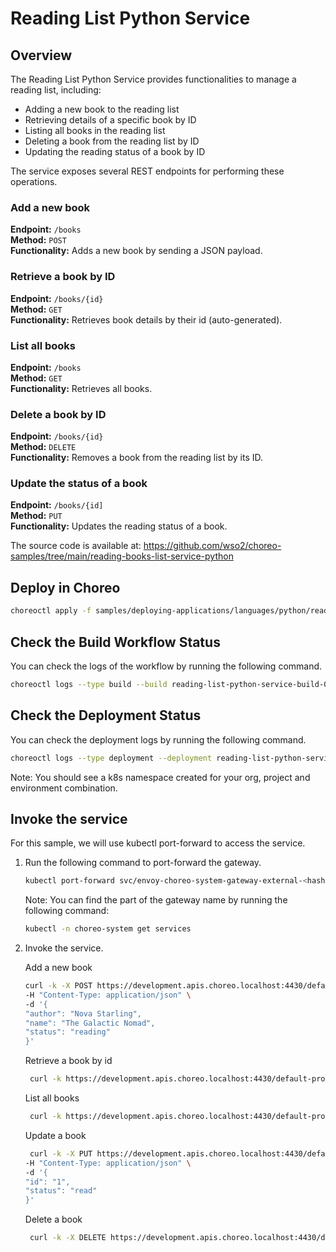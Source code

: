 # Reading List Python Service

## Overview
The Reading List Python Service provides functionalities to manage a reading list, including:
- Adding a new book to the reading list
- Retrieving details of a specific book by ID
- Listing all books in the reading list
- Deleting a book from the reading list by ID
- Updating the reading status of a book by ID

The service exposes several REST endpoints for performing these operations.

### Add a new book
**Endpoint:** `/books`  
**Method:** `POST`  
**Functionality:** Adds a new book by sending a JSON payload.

### Retrieve a book by ID
**Endpoint:** `/books/{id}`  
**Method:** `GET`  
**Functionality:** Retrieves book details by their id (auto-generated).

### List all books
**Endpoint:** `/books`  
**Method:** `GET`  
**Functionality:** Retrieves all books.

### Delete a book by ID
**Endpoint:** `/books/{id}`  
**Method:** `DELETE`  
**Functionality:** Removes a book from the reading list by its ID.

### Update the status of a book
**Endpoint:** `/books/{id]`  
**Method:** `PUT`  
**Functionality:** Updates the reading status of a book.

The source code is available at:
https://github.com/wso2/choreo-samples/tree/main/reading-books-list-service-python

## Deploy in Choreo

```bash
choreoctl apply -f samples/deploying-applications/languages/python/reading-list-service.yaml
``` 

## Check the Build Workflow Status
You can check the logs of the workflow by running the following command.

```bash
choreoctl logs --type build --build reading-list-python-service-build-01 --organization default-org --project default-project --component reading-list-python-service
```

## Check the Deployment Status
You can check the deployment logs by running the following command.

```bash
choreoctl logs --type deployment --deployment reading-list-python-service-development-deployment-01 --organization default-org --project default-project --component reading-list-python-service
```

Note: You should see a k8s namespace created for your org, project and environment combination.

## Invoke the service
For this sample, we will use kubectl port-forward to access the service.

1. Run the following command to port-forward the gateway.

    ```bash
    kubectl port-forward svc/envoy-choreo-system-gateway-external-<hash> -n choreo-system 4430:443
    ```

   Note: You can find the <hash> part of the gateway name by running the following command:
    ```bash
    kubectl -n choreo-system get services
   ```

2. Invoke the service.
   
   Add a new book
   ```bash
   curl -k -X POST https://development.apis.choreo.localhost:4430/default-project/reading-list-python-service/reading-list/books \
   -H "Content-Type: application/json" \
   -d '{
   "author": "Nova Starling",
   "name": "The Galactic Nomad",
   "status": "reading"
   }'
   ```
   
   Retrieve a book by id
   ```bash
    curl -k https://development.apis.choreo.localhost:4430/default-project/reading-list-python-service/reading-list/books/1
   ```
   
   List all books
   ```bash
    curl -k https://development.apis.choreo.localhost:4430/default-project/reading-list-python-service/reading-list/books
   ```

   Update a book
   ```bash
    curl -k -X PUT https://development.apis.choreo.localhost:4430/default-project/reading-list-python-service/reading-list/books/1
   -H "Content-Type: application/json" \
   -d '{
   "id": "1",
   "status": "read"
   }'
   ```

   Delete a book
   ```bash
    curl -k -X DELETE https://development.apis.choreo.localhost:4430/default-project/reading-list-python-service/reading-list/books/1
   ```
   